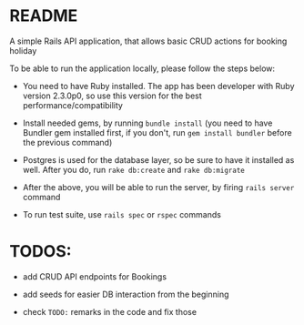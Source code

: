 # README

A simple Rails API application, that allows basic CRUD actions for booking
holiday

To be able to run the application locally, please follow the steps below:

* You need to have Ruby installed. The app has been developer with Ruby version
  2.3.0p0, so use this version for the best performance/compatibility

* Install needed gems, by running `bundle install` (you need to have Bundler gem
  installed first, if you don't, run `gem install bundler` before the previous
  command)

* Postgres is used for the database layer, so be sure to have it installed as well.
  After you do, run `rake db:create` and `rake db:migrate`

* After the above, you will be able to run the server, by firing `rails server`
  command

* To run test suite, use `rails spec` or `rspec` commands

# TODOS:

* add CRUD API endpoints for Bookings

* add seeds for easier DB interaction from the beginning

* check `TODO:` remarks in the code and fix those
